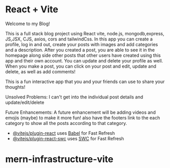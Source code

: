 # React + Vite

Welcome to my Blog!

This is a full stack blog project using React vite, node.js, mongodb,express, JS,JSX, CJS, axios, cors and tailwindCss. 
In this app you can create a profile, log in and out, create your posts with images and add categories and a description. After you created a post, you are able to see it in the homepage along side other posts that other users have created using this app and their own account. You can update and delete your profile as well. 
When you make a post, you can click on your post and edit, update and delete, as well as add comments!

This is a fun interactive app that you and your friends can use to share your thoughts!

Unsolved Problems:
I can't get into the individual post details and update/edit/delete

Future Enhancements: A future enhancement will be adding videos and emojis (maybe) to make it more fun!
also have the footers link to the each category to show all the posts according to that category. 

- [@vitejs/plugin-react](https://github.com/vitejs/vite-plugin-react/blob/main/packages/plugin-react/README.md) uses [Babel](https://babeljs.io/) for Fast Refresh
- [@vitejs/plugin-react-swc](https://github.com/vitejs/vite-plugin-react-swc) uses [SWC](https://swc.rs/) for Fast Refresh
# mern-infrastructure-vite
